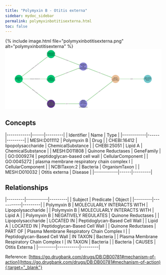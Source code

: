 ```yaml
---
title: "Polymyxin B - Otitis externa"
sidebar: mydoc_sidebar
permalink: polymyxinbotitisexterna.html
toc: false 
---
```


{% include image.html file="polymyxinbotitisexterna.png" alt="polymyxinbotitisexterna" %}![Path Visualization](/images/polymyxinbotitisexterna.png)

## Concepts

|------------|------|---------|
| Identifier | Name | Type    |
|------------|------|---------|
| MESH:D011112 | Polymyxin B | Drug |
| CHEBI:16412 | lipopolysaccharide | ChemicalSubstance |
| CHEBI:25051 | Lipid A | ChemicalSubstance |
| MESH:D011808 | Quinone Reductases | GeneFamily |
| GO:0009274 | peptidoglycan-based cell wall | CellularComponent |
| GO:0045272 | plasma membrane respiratory chain complex I | CellularComponent |
| NCBITaxon:2 | Bacteria | OrganismTaxon |
| MESH:D010032 | Otitis externa | Disease |
|------------|------|---------|

## Relationships

|---------|-----------|---------|
| Subject | Predicate | Object  |
|---------|-----------|---------|
| Polymyxin B | MOLECULARLY INTERACTS WITH | Lipopolysaccharide |
| Polymyxin B | MOLECULARLY INTERACTS WITH | Lipid A |
| Polymyxin B | NEGATIVELY REGULATES | Quinone Reductases |
| Lipopolysaccharide | LOCATED IN | Peptidoglycan-Based Cell Wall |
| Lipid A | LOCATED IN | Peptidoglycan-Based Cell Wall |
| Quinone Reductases | PART OF | Plasma Membrane Respiratory Chain Complex I |
| Peptidoglycan-Based Cell Wall | IN TAXON | Bacteria |
| Plasma Membrane Respiratory Chain Complex I | IN TAXON | Bacteria |
| Bacteria | CAUSES | Otitis Externa |
|---------|-----------|---------|

Reference: [https://go.drugbank.com/drugs/DB:DB00781#mechanism-of-action](https://go.drugbank.com/drugs/DB:DB00781#mechanism-of-action){:target="_blank"}